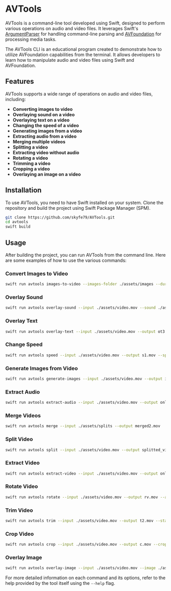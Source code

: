 # AVTools

AVTools is a command-line tool developed using Swift, designed to perform various operations on audio and video files. It leverages Swift's [ArgumentParser](https://github.com/apple/swift-argument-parser) for handling command-line parsing and [AVFoundation](https://developer.apple.com/documentation/avfoundation/) for processing media tasks.

The AVTools CLI is an educational program created to demonstrate how to utilize AVFoundation capabilities from the terminal. It allows developers to learn how to manipulate audio and video files using Swift and AVFoundation.


## Features

AVTools supports a wide range of operations on audio and video files, including:

- **Converting images to video**
- **Overlaying sound on a video**
- **Overlaying text on a video**
- **Changing the speed of a video**
- **Generating images from a video**
- **Extracting audio from a video**
- **Merging multiple videos**
- **Splitting a video**
- **Extracting video without audio**
- **Rotating a video**
- **Trimming a video**
- **Cropping a video**
- **Overlaying an image on a video**

## Installation

To use AVTools, you need to have Swift installed on your system. Clone the repository and build the project using Swift Package Manager (SPM).

```bash
git clone https://github.com/skyfe79/AVTools.git
cd avtools
swift build
```

## Usage

After building the project, you can run AVTools from the command line. Here are some examples of how to use the various commands:

### Convert Images to Video

```bash
swift run avtools images-to-video --images-folder ./assets/images --duration 1.5 --output iv2.mov
```

### Overlay Sound

```bash
swift run avtools overlay-sound --input ./assets/video.mov --sound ./assets/bgm.mp3 --output video_with_sound.mov
```

### Overlay Text

```bash
swift run avtools overlay-text --input ./assets/video.mov --output ot3.mov --text 'Hello World' --color '#FF5733FF'
```

### Change Speed

```bash
swift run avtools speed --input ./assets/video.mov --output s1.mov --speed 3.0
```

### Generate Images from Video

```bash
swift run avtools generate-images --input ./assets/video.mov --output images --times 1.0 2.0 3.0
```

### Extract Audio

```bash
swift run avtools extract-audio --input ./assets/video.mov --output only_audio.m4a
```

### Merge Videos

```bash
swift run avtools merge --input ./assets/splits --output merged2.mov
```

### Split Video

```bash
swift run avtools split --input ./assets/video.mov --output splitted_videos --duration 1.0
```

### Extract Video

```bash
swift run avtools extract-video --input ./assets/video.mov --output only_video.mov
```

### Rotate Video

```bash
swift run avtools rotate --input ./assets/video.mov --output rv.mov --angle 180
```

### Trim Video

```bash
swift run avtools trim --input ./assets/video.mov --output t2.mov --start 2 --end 4
```

### Crop Video

```bash
swift run avtools crop --input ./assets/video.mov --output c.mov --crop-rect "0 0 100 100"
```

### Overlay Image

```bash
swift run avtools overlay-image --input ./assets/video.mov --image ./assets/cat.png --start 1.0 --duration 2.0 --output video_with_overlay.mov
```

For more detailed information on each command and its options, refer to the help provided by the tool itself using the `--help` flag.

